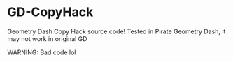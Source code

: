 # GD-CopyHack
Geometry Dash Copy Hack source code! 
Tested in Pirate Geometry Dash, it may not work in original GD

WARNING: Bad code lol
